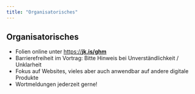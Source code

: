 ```yaml
---
title: "Organisatorisches"
---
```

## Organisatorisches

- Folien online unter <a href="https://jkphl.is/slides/ghm/a11y" target="_top" rel="noopener">https://<strong>jk.is/ghm</strong></a>
- Barrierefreiheit im Vortrag: Bitte Hinweis bei Unverständlichkeit / Unklarheit
- Fokus auf Websites, vieles aber auch anwendbar auf andere digitale Produkte
- Wortmeldungen jederzeit gerne! 
